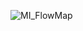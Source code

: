 ![MI_FlowMap](https://user-images.githubusercontent.com/119870562/216424966-f641f31f-20f0-44a5-b79b-f86437c0a9a9.jpg)
